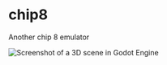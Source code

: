 # chip8
Another chip 8 emulator

![Screenshot of a 3D scene in Godot Engine](http://download.tuxfamily.org/godotengine/media/screenshots/editor_3d_fracteed.jpg)
